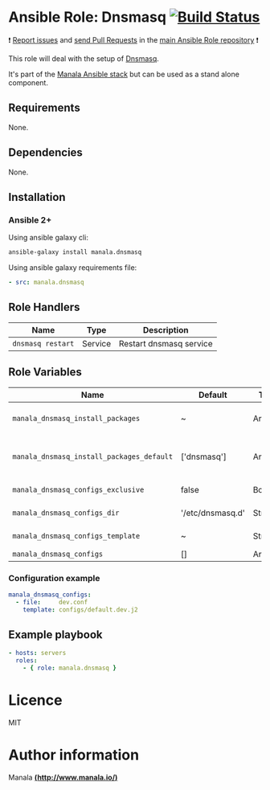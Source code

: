 # Ansible Role: Dnsmasq [![Build Status](https://travis-ci.org/manala/ansible-role-dnsmasq.svg?branch=master)](https://travis-ci.org/manala/ansible-role-dnsmasq)

:exclamation: [Report issues](https://github.com/manala/ansible-roles/issues) and [send Pull Requests](https://github.com/manala/ansible-roles/pulls) in the [main Ansible Role repository](https://github.com/manala/ansible-roles) :exclamation:

This role will deal with the setup of [Dnsmasq](http://www.thekelleys.org.uk/dnsmasq/doc.html).

It's part of the [Manala Ansible stack](http://www.manala.io) but can be used as a stand alone component.

## Requirements

None.

## Dependencies

None.

## Installation

### Ansible 2+

Using ansible galaxy cli:

```bash
ansible-galaxy install manala.dnsmasq
```

Using ansible galaxy requirements file:

```yaml
- src: manala.dnsmasq
```

## Role Handlers

| Name              | Type    | Description             |
| ----------------- | ------- | ----------------------- |
| `dnsmasq restart` | Service | Restart dnsmasq service |

## Role Variables

| Name                                      | Default          | Type    | Description                            |
| ----------------------------------------- | ---------------- | ------- | -------------------------------------- |
| `manala_dnsmasq_install_packages`         | ~                | Array   | Dependency packages to install         |
| `manala_dnsmasq_install_packages_default` | ['dnsmasq']      | Array   | Default dependency packages to install |
| `manala_dnsmasq_configs_exclusive`        | false            | Boolean | Configurations exclusivity             |
| `manala_dnsmasq_configs_dir`              | '/etc/dnsmasq.d' | String  | Configurations directory path          |
| `manala_dnsmasq_configs_template`         |  ~               | String  | Configurations template                |
| `manala_dnsmasq_configs`                  | []               | Array   | Configurations                         |

### Configuration example

```yaml
manala_dnsmasq_configs:
  - file:     dev.conf
    template: configs/default.dev.j2
```

## Example playbook

```yaml
- hosts: servers
  roles:
    - { role: manala.dnsmasq }
```

# Licence

MIT

# Author information

Manala [**(http://www.manala.io/)**](http://www.manala.io)
